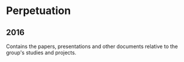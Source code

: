 # Perpetuation
## 2016
Contains the papers, presentations and other documents relative to the group's studies and projects.
